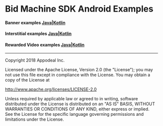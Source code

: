 # Bid Machine SDK Android Examples

#### Banner examples [Java](bidmachine-banner/src/main/java/io/bidmachine/examples/BannerActivity.java)|[Kotlin](bidmachine-banner/src/main/java/io/bidmachine/examples/BannerKotlinActivity.kt)

#### Interstitial examples [Java](bidmachine-interstitial/src/main/java/io/bidmachine/examples/InterstitialActivity.java)|[Kotlin](bidmachine-interstitial/src/main/java/io/bidmachine/examples/InterstitialKotlinActivity.kt)

#### Rewarded Video examples [Java](bidmachine-rewarded/src/main/java/io/bidmachine/examples/RewardedVideoActivity.java)|[Kotlin](bidmachine-rewarded/src/main/java/io/bidmachine/examples/RewardedVideoKotlinActivity.kt)

---

Copyright 2018 Appodeal Inc.

Licensed under the Apache License, Version 2.0 (the "License");
you may not use this file except in compliance with the License.
You may obtain a copy of the License at

  http://www.apache.org/licenses/LICENSE-2.0

Unless required by applicable law or agreed to in writing, software
distributed under the License is distributed on an "AS IS" BASIS,
WITHOUT WARRANTIES OR CONDITIONS OF ANY KIND, either express or implied.
See the License for the specific language governing permissions and
limitations under the License.